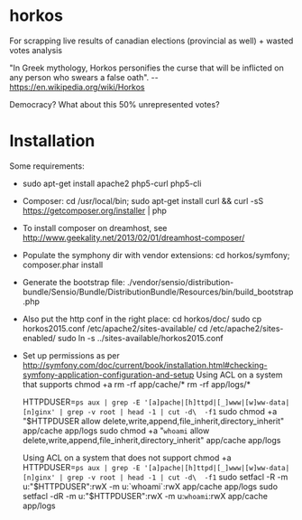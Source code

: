 horkos
=======

For scrapping live results of canadian elections (provincial as well) + wasted votes analysis


"In Greek mythology, Horkos personifies the curse that will be inflicted on any person who swears a false oath".  -- https://en.wikipedia.org/wiki/Horkos

Democracy?  What about this 50% unrepresented votes?


Installation
=======
Some requirements:
* sudo apt-get install apache2 php5-curl php5-cli
* Composer: cd /usr/local/bin;  sudo apt-get install curl && curl -sS https://getcomposer.org/installer | php
 * To install composer on dreamhost, see http://www.geekality.net/2013/02/01/dreamhost-composer/
* Populate the symphony dir with vendor extensions: 
	cd horkos/symfony; composer.phar install
* Generate the bootstrap file: ./vendor/sensio/distribution-bundle/Sensio/Bundle/DistributionBundle/Resources/bin/build_bootstrap.php
* Also put the http conf in the right place:
	cd horkos/doc/
	sudo cp horkos2015.conf /etc/apache2/sites-available/
	cd /etc/apache2/sites-enabled/
	sudo ln -s ../sites-available/horkos2015.conf
* Set up permissions as per http://symfony.com/doc/current/book/installation.html#checking-symfony-application-configuration-and-setup
	Using ACL on a system that supports chmod +a
	rm -rf app/cache/*
	rm -rf app/logs/*

	HTTPDUSER=`ps aux | grep -E '[a]pache|[h]ttpd|[_]www|[w]ww-data|[n]ginx' | grep -v root | head -1 | cut -d\  -f1`
	sudo chmod +a "$HTTPDUSER allow delete,write,append,file_inherit,directory_inherit" app/cache app/logs
	sudo chmod +a "`whoami` allow delete,write,append,file_inherit,directory_inherit" app/cache app/logs
	
	
	Using ACL on a system that does not support chmod +a
	HTTPDUSER=`ps aux | grep -E '[a]pache|[h]ttpd|[_]www|[w]ww-data|[n]ginx' | grep -v root | head -1 | cut -d\  -f1`
	sudo setfacl -R -m u:"$HTTPDUSER":rwX -m u:`whoami`:rwX app/cache app/logs
	sudo setfacl -dR -m u:"$HTTPDUSER":rwX -m u:`whoami`:rwX app/cache app/logs

